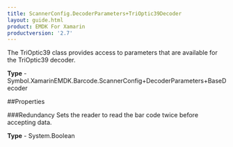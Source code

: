 ```yaml
---
title: ScannerConfig.DecoderParameters+TriOptic39Decoder
layout: guide.html
product: EMDK For Xamarin 
productversion: '2.7' 
---
```

The TriOptic39 class provides access to parameters that are available for the TriOptic39 decoder.

**Type** - Symbol.XamarinEMDK.Barcode.ScannerConfig+DecoderParameters+BaseDecoder

##Properties

###Redundancy
Sets the reader to read the bar code twice before accepting data.

**Type** - System.Boolean
